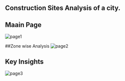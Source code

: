 ## Construction Sites Analysis of a city.

## Maain Page 
![page1](https://github.com/user-attachments/assets/0e8d7a44-7ab4-4c72-8ae4-26d2386264c4)

##Zone wise Analysis
![page2](https://github.com/user-attachments/assets/1926a6ee-1379-44d3-970a-68f539c7156b)

## Key Insights 
![page3](https://github.com/user-attachments/assets/2ee181ce-3732-4e35-9842-d4654c8e185c)

